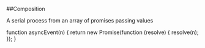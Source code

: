##Composition

A serial process from an array of promises passing values

function asyncEvent(n) {
  return new Promise(function (resolve) {
    resolve(n);
  });
}